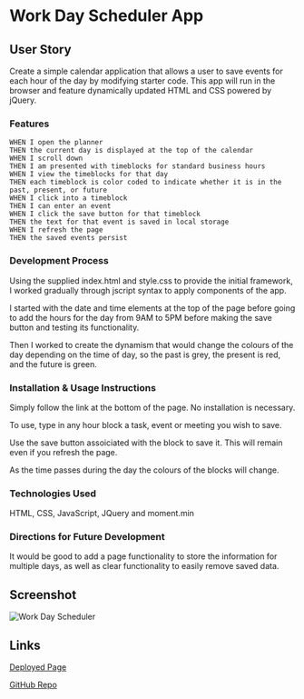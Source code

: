 # Work Day Scheduler App

## **User Story**

Create a simple calendar application that allows a user to save events for each hour of the day by modifying starter code. This app will run in the browser and feature dynamically updated HTML and CSS powered by jQuery.

### **Features**
```
WHEN I open the planner
THEN the current day is displayed at the top of the calendar
WHEN I scroll down
THEN I am presented with timeblocks for standard business hours
WHEN I view the timeblocks for that day
THEN each timeblock is color coded to indicate whether it is in the past, present, or future
WHEN I click into a timeblock
THEN I can enter an event
WHEN I click the save button for that timeblock
THEN the text for that event is saved in local storage
WHEN I refresh the page
THEN the saved events persist
```
### **Development Process**

Using the supplied index.html and style.css to provide the initial framework, I worked gradually through jscript syntax to apply components of the app. 

I started with the date and time elements at the top of the page before going to add the hours for the day from 9AM to 5PM before making the save button and testing its functionality.

Then I worked to create the dynamism that would change the colours of the day depending on the time of day, so the past is grey, the present is red, and the future is green.

### **Installation & Usage Instructions**

Simply follow the link at the bottom of the page. No installation is necessary.

To use, type in any hour block a task, event or meeting you wish to save.

Use the save button assoiciated with the block to save it. This will remain even if you refresh the page.

As the time passes during the day the colours of the blocks will change.

### **Technologies Used**

HTML, CSS, JavaScript, JQuery and moment.min

### **Directions for Future Development**

It would be good to add a page functionality to store the information for multiple days, as well as clear functionality to easily remove saved data.

## **Screenshot**

![Work Day Scheduler](https://i.imgur.com/hieg2pv.jpg)

## **Links**

[Deployed Page](https://michaelauricht.github.io/week-5-work-day-scheduler/)

[GitHub Repo](https://github.com/MichaelAuricht/week-5-work-day-scheduler/)

